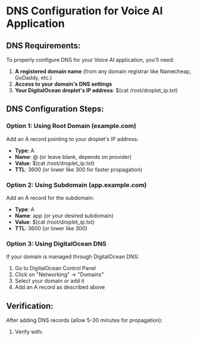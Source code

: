 # DNS Configuration for Voice AI Application

## DNS Requirements:

To properly configure DNS for your Voice AI application, you'll need:

1. **A registered domain name** (from any domain registrar like Namecheap, GoDaddy, etc.)
2. **Access to your domain's DNS settings**
3. **Your DigitalOcean droplet's IP address**: $(cat /root/droplet_ip.txt)

## DNS Configuration Steps:

### Option 1: Using Root Domain (example.com)

Add an A record pointing to your droplet's IP address:
- **Type**: A
- **Name**: @ (or leave blank, depends on provider)
- **Value**: $(cat /root/droplet_ip.txt)
- **TTL**: 3600 (or lower like 300 for faster propagation)

### Option 2: Using Subdomain (app.example.com)

Add an A record for the subdomain:
- **Type**: A
- **Name**: app (or your desired subdomain)
- **Value**: $(cat /root/droplet_ip.txt)
- **TTL**: 3600 (or lower like 300)

### Option 3: Using DigitalOcean DNS

If your domain is managed through DigitalOcean DNS:

1. Go to DigitalOcean Control Panel
2. Click on "Networking" → "Domains"
3. Select your domain or add it
4. Add an A record as described above

## Verification:

After adding DNS records (allow 5-30 minutes for propagation):

1. Verify with:
   